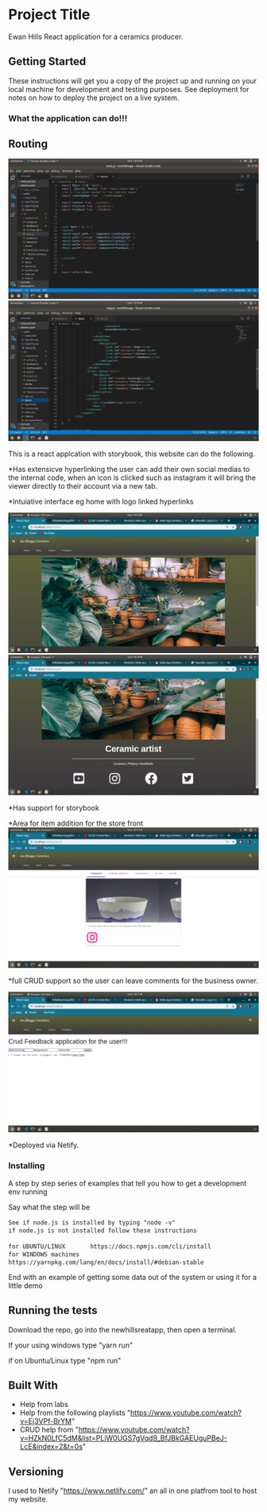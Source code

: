 # Project Title
Ewan Hills React application for a ceramics producer.

## Getting Started

These instructions will get you a copy of the project up and running on your local machine for development and testing purposes. See deployment for notes on how to deploy the project on a live system.

### What the application can do!!!

## Routing

![Screenshot](routing1.png)
![Screenshot](routing2.png)

This is a react applcation with storybook, this website can do the following.

*Has extensicve hyperlinking the user can add their own social medias to the internal code, when an icon is clicked such as instagram it will bring the viewer directly to their account via a new tab.

*Intuiative interface eg home with logo linked hyperlinks

![Screenshot](home1.png)
![Screenshot](home2.png)

*Has support for storybook

*Area for item addition for the store front
![Screenshot](item1.png)

*full CRUD support so the user can leave comments for the business owner.

![Screenshot](crud.png)

*Deployed via Netify.

### Installing

A step by step series of examples that tell you how to get a development env running

Say what the step will be

```
See if node.js is installed by typing "node -v"
if node.js is not installed follow these instructions 

for UBUNTU/LINUX       https://docs.npmjs.com/cli/install
for WINDOWS machines   https://yarnpkg.com/lang/en/docs/install/#debian-stable
```



End with an example of getting some data out of the system or using it for a little demo

## Running the tests

Download the repo, go into the newhillsreatapp, then open a terminal.

If your using windows type "yarn run"

if on Ubuntu/Linux type "npm run"




## Built With

* Help from labs
* Help from the following playlists "https://www.youtube.com/watch?v=Ej3VPf-BrYM"
* CRUD help from "https://www.youtube.com/watch?v=HZkN0LfC5dM&list=PLjW0UGS7gVqd9_BfJBkGAEUguPBeJ-LcE&index=2&t=0s"


## Versioning

I used to Netify "https://www.netlify.com/" an all in one platfrom tool to host my website.

